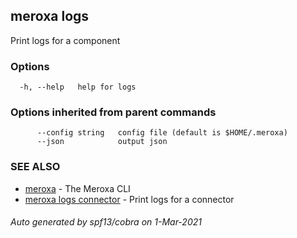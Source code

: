 ## meroxa logs

Print logs for a component

### Options

```
  -h, --help   help for logs
```

### Options inherited from parent commands

```
      --config string   config file (default is $HOME/.meroxa)
      --json            output json
```

### SEE ALSO

* [meroxa](meroxa.md)	 - The Meroxa CLI
* [meroxa logs connector](meroxa_logs_connector.md)	 - Print logs for a connector

###### Auto generated by spf13/cobra on 1-Mar-2021
